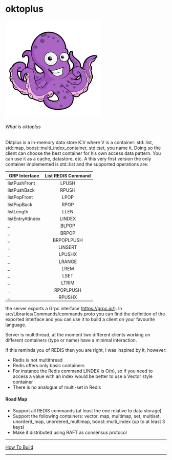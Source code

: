 # oktoplus

![alt text](docs/octopus-free.png "Oktoplus")

###### What is oktoplus
Oktplus is a in-memory data store K:V where V is a container: std::list, std::map, boost::multi_index_container, std::set, you name it. Doing so the client can choose the best container for his own access data pattern.
You can use it as a cache, datastore, etc. A this very first version the only container implemented is std::list and the supported operations are:

GRP Interface | List REDIS Command |
---|:---:
listPushFront | LPUSH
listPushBack | RPUSH
listPopFront | LPOP
listPopBack | RPOP
listLength | LLEN
listEntryAtIndex | LINDEX
  _ | BLPOP
 _ | BRPOP
 _ | BRPOPLPUSH
 _ | LINSERT
 _ | LPUSHX
_ | LRANGE
_ | LREM
_ | LSET
_ | LTRIM
_ | RPOPLPUSH
_ | RPUSHX

the server exports a Grpc interface (https://grpc.io/). In src/Libraries/Commands/commands.proto you can find the definition of the exported interface and you can use it to build a client on your favourite language. 

Server is multithread, at the moment two different clients working on different containers (type or name) have a minimal interaction. 

If this reminds you of REDIS then you are right, I was inspired by it, however:

 - Redis is not multithread
 - Redis offers only basic containers
  - For instance the Redis command LINDEX is O(n), so if you need to access a value with an index would be better to use a Vector style container
  - There is no analogue of multi-set in Redis

#### Road Map
- Support all REDIS commands (at least the one relative to data storage)
- Support the following containers: vector, map, multimap, set, multiset, unorderd_map, unordered_multimap, boost::multi_index (up to at least 3 keys)
- Make it distributed using RAFT as consensus protocol

***

[How To Build](docs/howtobuild.md)

*** 
